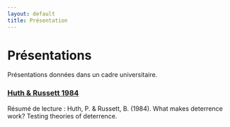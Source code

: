 ```yaml
---
layout: default
title: Présentation
---
```


# Présentations

Présentations données dans un cadre universitaire.

### [Huth & Russett 1984](assets/presentations/huth_detterence_web.qmd)

Résumé de lecture : Huth, P. & Russett, B. (1984). What makes deterrence work? Testing theories of deterrence.
